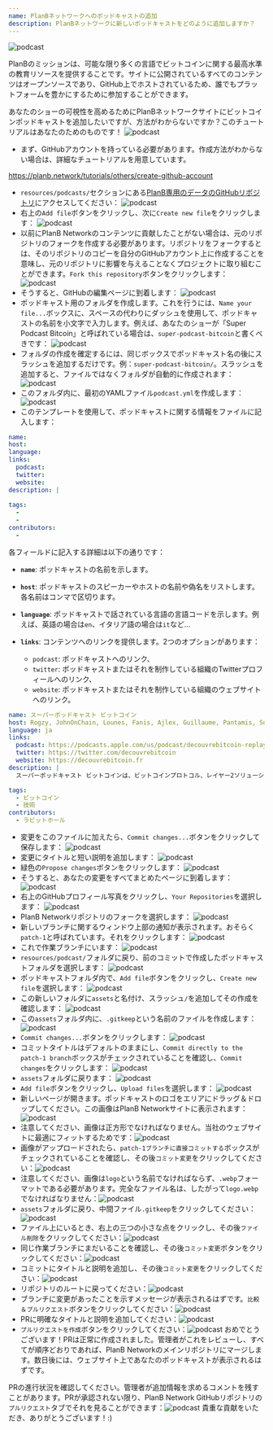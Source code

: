 ```yaml
---
name: PlanBネットワークへのポッドキャストの追加
description: PlanBネットワークに新しいポッドキャストをどのように追加しますか？
---
```

![podcast](assets/cover.webp)

PlanBのミッションは、可能な限り多くの言語でビットコインに関する最高水準の教育リソースを提供することです。サイトに公開されているすべてのコンテンツはオープンソースであり、GitHub上でホストされているため、誰でもプラットフォームを豊かにするために参加することができます。

あなたのショーの可視性を高めるためにPlanBネットワークサイトにビットコインポッドキャストを追加したいですが、方法がわからないですか？このチュートリアルはあなたのためのものです！
![podcast](assets/01.webp)
- まず、GitHubアカウントを持っている必要があります。作成方法がわからない場合は、詳細なチュートリアルを用意しています。

https://planb.network/tutorials/others/create-github-account


- `resources/podcasts/`セクションにある[PlanB専用のデータのGitHubリポジトリ](https://github.com/DecouvreBitcoin/sovereign-university-data/tree/dev/resources/podcasts)にアクセスしてください：
![podcast](assets/02.webp)
- 右上の`Add file`ボタンをクリックし、次に`Create new file`をクリックします：
![podcast](assets/03.webp)
- 以前にPlanB Networkのコンテンツに貢献したことがない場合は、元のリポジトリのフォークを作成する必要があります。リポジトリをフォークするとは、そのリポジトリのコピーを自分のGitHubアカウント上に作成することを意味し、元のリポジトリに影響を与えることなくプロジェクトに取り組むことができます。`Fork this repository`ボタンをクリックします：
![podcast](assets/04.webp)
- そうすると、GitHubの編集ページに到着します：
![podcast](assets/05.webp)
- ポッドキャスト用のフォルダを作成します。これを行うには、`Name your file...`ボックスに、スペースの代わりにダッシュを使用して、ポッドキャストの名前を小文字で入力します。例えば、あなたのショーが「Super Podcast Bitcoin」と呼ばれている場合は、`super-podcast-bitcoin`と書くべきです：
![podcast](assets/06.webp)
- フォルダの作成を確定するには、同じボックスでポッドキャスト名の後にスラッシュを追加するだけです。例：`super-podcast-bitcoin/`。スラッシュを追加すると、ファイルではなくフォルダが自動的に作成されます：
![podcast](assets/07.webp)
- このフォルダ内に、最初のYAMLファイル`podcast.yml`を作成します：
![podcast](assets/08.webp)
- このテンプレートを使用して、ポッドキャストに関する情報をファイルに記入します：

```yaml
name: 
host: 
language: 
links:
  podcast: 
  twitter: 
  website: 
description: |
  
tags:
  - 
  - 
contributors:
  - 
```

各フィールドに記入する詳細は以下の通りです：

- **`name`**: ポッドキャストの名前を示します。
- **`host`**: ポッドキャストのスピーカーやホストの名前や偽名をリストします。各名前はコンマで区切ります。
- **`language`**: ポッドキャストで話されている言語の言語コードを示します。例えば、英語の場合は`en`、イタリア語の場合は`it`など...

- **`links`**: コンテンツへのリンクを提供します。2つのオプションがあります：
	- `podcast`: ポッドキャストへのリンク、
	- `twitter`: ポッドキャストまたはそれを制作している組織のTwitterプロフィールへのリンク、
	- `website`: ポッドキャストまたはそれを制作している組織のウェブサイトへのリンク。
```yaml
name: スーパーポッドキャスト ビットコイン
host: Rogzy, JohnOnChain, Lounes, Fanis, Ajlex, Guillaume, Pantamis, Sosthene, Loic
language: ja
links:
  podcast: https://podcasts.apple.com/us/podcast/decouvrebitcoin-replay/id1693844092
  twitter: https://twitter.com/decouvrebitcoin
  website: https://decouvrebitcoin.fr
description: |
  スーパーポッドキャスト ビットコインは、ビットコインプロトコル、レイヤー2ソリューション、そして心を揺さぶる全てのことに深く潜り込むための、週に一度の技術的LIVEセッションです。ホストのLounes, Pantamis, Loïc, Sostheneがあなたの質問に答え、世界で最も技術的なビットコインショーを提供します。

tags:
  - ビットコイン
  - 技術
contributors:
  - ラビットホール
```

- 変更をこのファイルに加えたら、`Commit changes...`ボタンをクリックして保存します：
![podcast](assets/10.webp)
- 変更にタイトルと短い説明を追加します：
![podcast](assets/11.webp)
- 緑色の`Propose changes`ボタンをクリックします：
![podcast](assets/12.webp)
- そうすると、あなたの変更をすべてまとめたページに到着します：
![podcast](assets/13.webp)
- 右上のGitHubプロフィール写真をクリックし、`Your Repositories`を選択します：
![podcast](assets/14.webp)
- PlanB Networkリポジトリのフォークを選択します：
![podcast](assets/15.webp)
- 新しいブランチに関するウィンドウ上部の通知が表示されます。おそらく`patch-1`と呼ばれています。それをクリックします：
![podcast](assets/16.webp)
- これで作業ブランチにいます：
![podcast](assets/17.webp)
- `resources/podcast/`フォルダに戻り、前のコミットで作成したポッドキャストフォルダを選択します： ![podcast](assets/18.webp)
- ポッドキャストフォルダ内で、`Add file`ボタンをクリックし、`Create new file`を選択します：
![podcast](assets/19.webp)
- この新しいフォルダに`assets`と名付け、スラッシュ`/`を追加してその作成を確認します：
![podcast](assets/20.webp)
- この`assets`フォルダ内に、`.gitkeep`という名前のファイルを作成します：
![podcast](assets/21.webp)
- `Commit changes...`ボタンをクリックします：
![podcast](assets/22.webp)
- コミットタイトルはデフォルトのままにし、`Commit directly to the patch-1 branch`ボックスがチェックされていることを確認し、`Commit changes`をクリックします：
![podcast](assets/23.webp)
- `assets`フォルダに戻ります：
![podcast](assets/24.webp)
- `Add file`ボタンをクリックし、`Upload files`を選択します：
![podcast](assets/25.webp)
- 新しいページが開きます。ポッドキャストのロゴをエリアにドラッグ＆ドロップしてください。この画像はPlanB Networkサイトに表示されます：![podcast](assets/26.webp)
- 注意してください、画像は正方形でなければなりません。当社のウェブサイトに最適にフィットするためです：![podcast](assets/27.webp)
- 画像がアップロードされたら、`patch-1ブランチに直接コミットする`ボックスがチェックされていることを確認し、その後`コミット変更`をクリックしてください：![podcast](assets/28.webp)
- 注意してください、画像は`logo`という名前でなければならず、`.webp`フォーマットである必要があります。完全なファイル名は、したがって`logo.webp`でなければなりません：![podcast](assets/29.webp)
- `assets`フォルダに戻り、中間ファイル`.gitkeep`をクリックしてください：![podcast](assets/30.webp)
- ファイル上にいるとき、右上の三つの小さな点をクリックし、その後`ファイル削除`をクリックしてください：![podcast](assets/31.webp)
- 同じ作業ブランチにまだいることを確認し、その後`コミット変更`ボタンをクリックしてください：![podcast](assets/32.webp)
- コミットにタイトルと説明を追加し、その後`コミット変更`をクリックしてください：![podcast](assets/33.webp)
- リポジトリのルートに戻ってください：![podcast](assets/34.webp)
- ブランチに変更があったことを示すメッセージが表示されるはずです。`比較＆プルリクエスト`ボタンをクリックしてください：![podcast](assets/35.webp)
- PRに明確なタイトルと説明を追加してください：![podcast](assets/36.webp)
- `プルリクエストを作成`ボタンをクリックしてください：![podcast](assets/37.webp)
おめでとうございます！PRは正常に作成されました。管理者がこれをレビューし、すべてが順序どおりであれば、PlanB Networkのメインリポジトリにマージします。数日後には、ウェブサイト上であなたのポッドキャストが表示されるはずです。

PRの進行状況を確認してください。管理者が追加情報を求めるコメントを残すことがあります。PRが承認されない限り、PlanB Network GitHubリポジトリの`プルリクエスト`タブでそれを見ることができます：![podcast](assets/38.webp)
貴重な貢献をいただき、ありがとうございます！:)